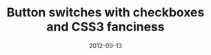 ---
date: 2012-09-13
external: 
  host: Codrops
  url: http://tympanus.net/codrops/2012/09/13/button-switches-with-checkboxes-and-css3-fanciness/
layout: none
published: true
title: "Button switches with checkboxes and CSS3 fanciness"
---